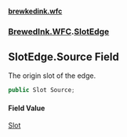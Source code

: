 #### [brewkedink.wfc](index.md 'index')
### [BrewedInk.WFC](BrewedInk_WFC.md 'BrewedInk.WFC').[SlotEdge](SlotEdge.md 'BrewedInk.WFC.SlotEdge')
## SlotEdge.Source Field
The origin slot of the edge.   
```csharp
public Slot Source;
```
#### Field Value
[Slot](Slot.md 'BrewedInk.WFC.Slot')
